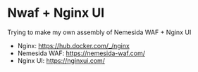 # Nwaf + Nginx UI
Trying to make my own assembly of Nemesida WAF + Nginx UI
- Nginx: <https://hub.docker.com/_/nginx>
- Nemesida WAF: <https://nemesida-waf.com/>
- Nginx UI: <https://nginxui.com/>
